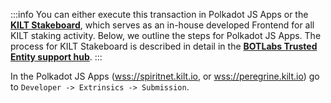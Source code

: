 :::info
You can either execute this transaction in Polkadot JS Apps or the [**KILT Stakeboard**](../../develop/05_builtonkilt.md#web-apps), which serves as an in-house developed Frontend for all KILT staking activity.
Below, we outline the steps for Polkadot JS Apps.
The process for KILT Stakeboard is described in detail in the [**BOTLabs Trusted Entity support hub**](https://support.kilt.io/support/solutions/80000442174).
:::

In the Polkadot JS Apps ([wss://spiritnet.kilt.io](https://polkadot.js.org/apps/?rpc=wss%3A%2F%2Fkilt-rpc.dwellir.com#/explorer), or [wss://peregrine.kilt.io](https://polkadot.js.org/apps/?rpc=wss%3A%2F%2Fperegrine-stg.kilt.io#/explorer)) go to `Developer -> Extrinsics -> Submission`.
